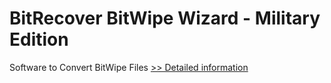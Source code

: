 # BitRecover BitWipe Wizard - Military Edition
Software to Convert BitWipe Files
[>> Detailed information](https://secure.shareit.com/shareit/product.html?productid=301009461&affiliateid=200057808)